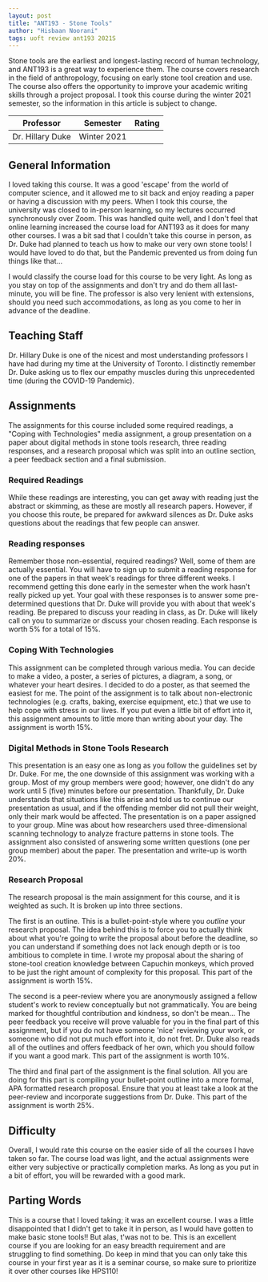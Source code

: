 ```yaml
---
layout: post
title: "ANT193 - Stone Tools"
author: "Hisbaan Noorani"
tags: uoft review ant193 2021S
---
```


Stone tools are the earliest and longest-lasting record of human technology, and ANT193 is a great way to experience them. The course covers research in the field of anthropology, focusing on early stone tool creation and use. The course also offers the opportunity to improve your academic writing skills through a project proposal. I took this course during the winter 2021 semester, so the information in this article is subject to change.

| Professor        | Semester    | Rating                                                                                                                             |
|:----------------:|:-----------:|:----------------------------------------------------------------------------------------------------------------------------------:|
| Dr. Hillary Duke | Winter 2021 | <i class="fa fa-star"></i><i class="fa fa-star"></i><i class="fa fa-star"></i><i class="fa fa-star"></i><i class="fa fa-star"></i> |

## General Information

I loved taking this course. It was a good 'escape' from the world of computer science, and it allowed me to sit back and enjoy reading a paper or having a discussion with my peers. When I took this course, the university was closed to in-person learning, so my lectures occurred synchronously over Zoom. This was handled quite well, and I don't feel that online learning increased the course load for ANT193 as it does for many other courses. I was a bit sad that I couldn't take this course in person, as Dr. Duke had planned to teach us how to make our very own stone tools! I would have loved to do that, but the Pandemic prevented us from doing fun things like that...

I would classify the course load for this course to be very light. As long as you stay on top of the assignments and don't try and do them all last-minute, you will be fine. The professor is also very lenient with extensions, should you need such accommodations, as long as you come to her in advance of the deadline.

## Teaching Staff

Dr. Hillary Duke is one of the nicest and most understanding professors I have had during my time at the University of Toronto. I distinctly remember Dr. Duke asking us to flex our empathy muscles during this unprecedented time (during the COVID-19 Pandemic).

## Assignments

The assignments for this course included some required readings, a "Coping with Technologies" media assignment, a group presentation on a paper about digital methods in stone tools research, three reading responses, and a research proposal which was split into an outline section, a peer feedback section and a final submission.

### Required Readings

While these readings are interesting, you can get away with reading just the abstract or skimming, as these are mostly all research papers. However, if you choose this route, be prepared for awkward silences as Dr. Duke asks questions about the readings that few people can answer.

### Reading responses

Remember those non-essential, required readings? Well, some of them are actually essential. You will have to sign up to submit a reading response for one of the papers in that week's readings for three different weeks. I recommend getting this done early in the semester when the work hasn't really picked up yet. Your goal with these responses is to answer some pre-determined questions that Dr. Duke will provide you with about that week's reading. Be prepared to discuss your reading in class, as Dr. Duke will likely call on you to summarize or discuss your chosen reading. Each response is worth 5% for a total of 15%.

### Coping With Technologies

This assignment can be completed through various media. You can decide to make a video, a poster, a series of pictures, a diagram, a song, or whatever your heart desires. I decided to do a poster, as that seemed the easiest for me. The point of the assignment is to talk about non-electronic technologies (e.g. crafts, baking, exercise equipment, etc.) that we use to help cope with stress in our lives. If you put even a little bit of effort into it, this assignment amounts to little more than writing about your day. The assignment is worth 15%.

### Digital Methods in Stone Tools Research

This presentation is an easy one as long as you follow the guidelines set by Dr. Duke. For me, the one downside of this assignment was working with a group. Most of my group members were good; however, one didn't do any work until 5 (five) minutes before our presentation. Thankfully, Dr. Duke understands that situations like this arise and told us to continue our presentation as usual, and if the offending member did not pull their weight, only their mark would be affected. The presentation is on a paper assigned to your group. Mine was about how researchers used three-dimensional scanning technology to analyze fracture patterns in stone tools. The assignment also consisted of answering some written questions (one per group member) about the paper. The presentation and write-up is worth 20%.

### Research Proposal

The research proposal is the main assignment for this course, and it is weighted as such. It is broken up into three sections.

The first is an outline. This is a bullet-point-style where you *outline* your research proposal. The idea behind this is to force you to actually think about what you're going to write the proposal about before the deadline, so you can understand if something does not lack enough depth or is too ambitious to complete in time. I wrote my proposal about the sharing of stone-tool creation knowledge between Capuchin monkeys, which proved to be just the right amount of complexity for this proposal. This part of the assignment is worth 15%.

The second is a peer-review where you are anonymously assigned a fellow student's work to review conceptually but not grammatically. You are being marked for thoughtful contribution and kindness, so don't be mean... The peer feedback you receive will prove valuable for you in the final part of this assignment, but if you do not have someone 'nice' reviewing your work, or someone who did not put much effort into it, do not fret. Dr. Duke also reads all of the outlines and offers feedback of her own, which you should follow if you want a good mark. This part of the assignment is worth 10%.

The third and final part of the assignment is the final solution. All you are doing for this part is compiling your bullet-point outline into a more formal, APA formatted research proposal. Ensure that you at least take a look at the peer-review and incorporate suggestions from Dr. Duke. This part of the assignment is worth 25%.

## Difficulty

Overall, I would rate this course on the easier side of all the courses I have taken so far. The course load was light, and the actual assignments were either very subjective or practically completion marks. As long as you put in a bit of effort, you will be rewarded with a good mark.

## Parting Words

This is a course that I loved taking; it was an excellent course. I was a little disappointed that I didn't get to take it in person, as I would have gotten to make basic stone tools!! But alas, t'was not to be. This is an excellent course if you are looking for an easy breadth requirement and are struggling to find something. Do keep in mind that you can only take this course in your first year as it is a seminar course, so make sure to prioritize it over other courses like HPS110!

